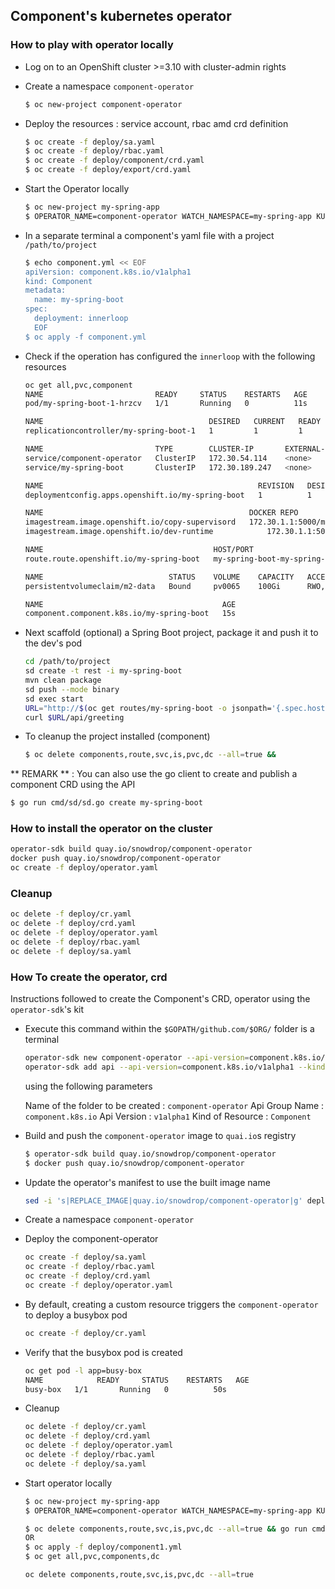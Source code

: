 ## Component's kubernetes operator

### How to play with operator locally

- Log on to an OpenShift cluster >=3.10 with cluster-admin rights
- Create a namespace `component-operator`
  ```bash
  $ oc new-project component-operator
  ```

- Deploy the resources : service account, rbac amd crd definition
  ```bash
  $ oc create -f deploy/sa.yaml
  $ oc create -f deploy/rbac.yaml
  $ oc create -f deploy/component/crd.yaml
  $ oc create -f deploy/export/crd.yaml
  ```

- Start the Operator locally
  ```bash
  $ oc new-project my-spring-app
  $ OPERATOR_NAME=component-operator WATCH_NAMESPACE=my-spring-app KUBERNETES_CONFIG=$HOME/.kube/config go run cmd/component-operator/main.go
  
- In a separate terminal a component's yaml file with a project `/path/to/project`
  ```bash
  $ echo component.yml << EOF
  apiVersion: component.k8s.io/v1alpha1
  kind: Component
  metadata:
    name: my-spring-boot
  spec:
    deployment: innerloop
    EOF
  $ oc apply -f component.yml 
  ```  

- Check if the operation has configured the `innerloop` with the following resources
  ```bash
  oc get all,pvc,component
  NAME                         READY     STATUS    RESTARTS   AGE
  pod/my-spring-boot-1-hrzcv   1/1       Running   0          11s
  
  NAME                                     DESIRED   CURRENT   READY     AGE
  replicationcontroller/my-spring-boot-1   1         1         1         12s
  
  NAME                         TYPE        CLUSTER-IP       EXTERNAL-IP   PORT(S)     AGE
  service/component-operator   ClusterIP   172.30.54.114    <none>        60000/TCP   3m
  service/my-spring-boot       ClusterIP   172.30.189.247   <none>        8080/TCP    15s
  
  NAME                                                REVISION   DESIRED   CURRENT   TRIGGERED BY
  deploymentconfig.apps.openshift.io/my-spring-boot   1          1         1         image(copy-supervisord:latest),image(dev-runtime:latest)
  
  NAME                                              DOCKER REPO                                      TAGS      UPDATED
  imagestream.image.openshift.io/copy-supervisord   172.30.1.1:5000/my-spring-app/copy-supervisord   latest    13 seconds ago
  imagestream.image.openshift.io/dev-runtime            172.30.1.1:5000/my-spring-app/dev-runtime            latest    12 seconds ago
  
  NAME                                      HOST/PORT                                           PATH      SERVICES         PORT      TERMINATION   WILDCARD
  route.route.openshift.io/my-spring-boot   my-spring-boot-my-spring-app.192.168.99.50.nip.io             my-spring-boot   <all>                   None
  
  NAME                            STATUS    VOLUME    CAPACITY   ACCESS MODES   STORAGECLASS   AGE
  persistentvolumeclaim/m2-data   Bound     pv0065    100Gi      RWO,ROX,RWX                   15s
  
  NAME                                        AGE
  component.component.k8s.io/my-spring-boot   15s
  ```
  
- Next scaffold (optional) a Spring Boot project, package it and push it to the dev's pod 

  ```bash
  cd /path/to/project
  sd create -t rest -i my-spring-boot
  mvn clean package
  sd push --mode binary
  sd exec start
  URL="http://$(oc get routes/my-spring-boot -o jsonpath='{.spec.host}')"
  curl $URL/api/greeting
  ```

- To cleanup the project installed (component)
  ```bash  
  $ oc delete components,route,svc,is,pvc,dc --all=true && 
  ```
  
** REMARK ** : You can also use the go client to create and publish a component CRD using the API

  ```bash
  $ go run cmd/sd/sd.go create my-spring-boot
  ```  
  
### How to install the operator on the cluster

  ```bash
  operator-sdk build quay.io/snowdrop/component-operator
  docker push quay.io/snowdrop/component-operator
  oc create -f deploy/operator.yaml
  ```  

### Cleanup

  ```bash
  oc delete -f deploy/cr.yaml
  oc delete -f deploy/crd.yaml
  oc delete -f deploy/operator.yaml
  oc delete -f deploy/rbac.yaml
  oc delete -f deploy/sa.yaml
  ```    

### How To create the operator, crd

Instructions followed to create the Component's CRD, operator using the `operator-sdk`'s kit

- Execute this command within the `$GOPATH/github.com/$ORG/` folder is a terminal
  ```bash
  operator-sdk new component-operator --api-version=component.k8s.io/v1alpha1 --kind=Component --skip-git-init
  operator-sdk add api --api-version=component.k8s.io/v1alpha1 --kind=Component 
  ```
  using the following parameters 

  Name of the folder to be created : `component-operator`
  Api Group Name   : `component.k8s.io`
  Api Version      : `v1alpha1`
  Kind of Resource : `Component` 

- Build and push the `component-operator` image to `quai.io`s registry
  ```bash
  $ operator-sdk build quay.io/snowdrop/component-operator
  $ docker push quay.io/snowdrop/component-operator
  ```
  
- Update the operator's manifest to use the built image name
  ```bash
  sed -i 's|REPLACE_IMAGE|quay.io/snowdrop/component-operator|g' deploy/operator.yaml
  ```
- Create a namespace `component-operator`

- Deploy the component-operator
  ```bash
  oc create -f deploy/sa.yaml
  oc create -f deploy/rbac.yaml
  oc create -f deploy/crd.yaml
  oc create -f deploy/operator.yaml
  ```

- By default, creating a custom resource triggers the `component-operator` to deploy a busybox pod
  ```bash
  oc create -f deploy/cr.yaml
  ```

- Verify that the busybox pod is created
  ```bash
  oc get pod -l app=busy-box
  NAME            READY     STATUS    RESTARTS   AGE
  busy-box   1/1       Running   0          50s
  ```

- Cleanup
  ```bash
  oc delete -f deploy/cr.yaml
  oc delete -f deploy/crd.yaml
  oc delete -f deploy/operator.yaml
  oc delete -f deploy/rbac.yaml
  oc delete -f deploy/sa.yaml
  ```

- Start operator locally

  ```bash
  $ oc new-project my-spring-app
  $ OPERATOR_NAME=component-operator WATCH_NAMESPACE=my-spring-app KUBERNETES_CONFIG=/Users/dabou/.kube/config go run cmd/component-operator/main.go
  
  $ oc delete components,route,svc,is,pvc,dc --all=true && go run cmd/sd/sd.go create my-spring-boot
  OR
  $ oc apply -f deploy/component1.yml
  $ oc get all,pvc,components,dc
  
  oc delete components,route,svc,is,pvc,dc --all=true
  ```  
